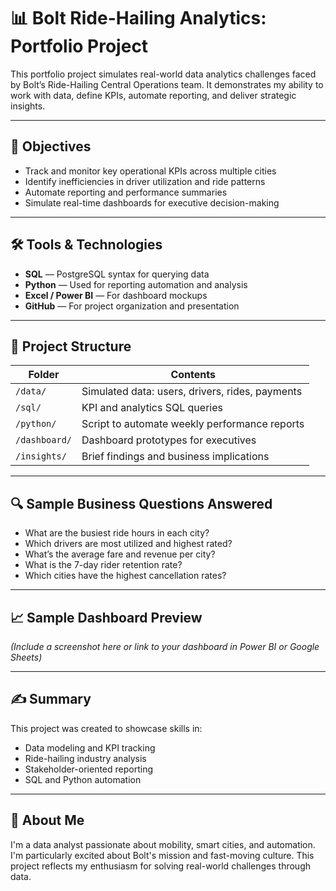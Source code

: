 # 📊 Bolt Ride-Hailing Analytics: Portfolio Project

This portfolio project simulates real-world data analytics challenges faced by Bolt’s Ride-Hailing Central Operations team. It demonstrates my ability to work with data, define KPIs, automate reporting, and deliver strategic insights.

---

## 🎯 Objectives

- Track and monitor key operational KPIs across multiple cities
- Identify inefficiencies in driver utilization and ride patterns
- Automate reporting and performance summaries
- Simulate real-time dashboards for executive decision-making

---

## 🛠️ Tools & Technologies

- **SQL** — PostgreSQL syntax for querying data
- **Python** — Used for reporting automation and analysis
- **Excel / Power BI** — For dashboard mockups
- **GitHub** — For project organization and presentation

---

## 📂 Project Structure

| Folder | Contents |
|--------|----------|
| `/data/` | Simulated data: users, drivers, rides, payments |
| `/sql/` | KPI and analytics SQL queries |
| `/python/` | Script to automate weekly performance reports |
| `/dashboard/` | Dashboard prototypes for executives |
| `/insights/` | Brief findings and business implications |

---

## 🔍 Sample Business Questions Answered

- What are the busiest ride hours in each city?
- Which drivers are most utilized and highest rated?
- What’s the average fare and revenue per city?
- What is the 7-day rider retention rate?
- Which cities have the highest cancellation rates?

---

## 📈 Sample Dashboard Preview

*(Include a screenshot here or link to your dashboard in Power BI or Google Sheets)*

---

## ✍️ Summary

This project was created to showcase skills in:
- Data modeling and KPI tracking
- Ride-hailing industry analysis
- Stakeholder-oriented reporting
- SQL and Python automation

---

## 👋 About Me

I'm a data analyst passionate about mobility, smart cities, and automation. I'm particularly excited about Bolt's mission and fast-moving culture. This project reflects my enthusiasm for solving real-world challenges through data.
